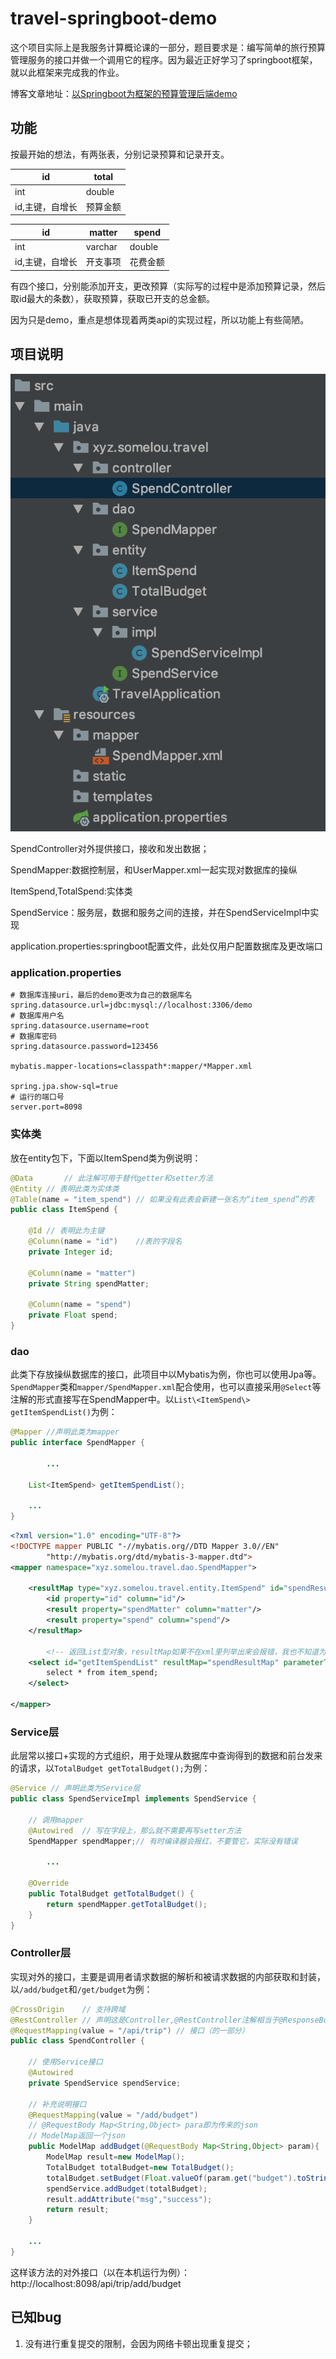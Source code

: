 # travel-springboot-demo

这个项目实际上是我服务计算概论课的一部分，题目要求是：编写简单的旅行预算管理服务的接口并做一个调用它的程序。因为最近正好学习了springboot框架，就以此框架来完成我的作业。

博客文章地址：[以Springboot为框架的预算管理后端demo](<https://somelou.xyz/p/2054314647/>)

## 功能

按最开始的想法，有两张表，分别记录预算和记录开支。

id|total
---|---
int|double
id,主键，自增长|预算金额

id|matter|spend
---|---|---
int|varchar|double
id,主键，自增长|开支事项|花费金额

有四个接口，分别能添加开支，更改预算（实际写的过程中是添加预算记录，然后取id最大的条数），获取预算，获取已开支的总金额。

因为只是demo，重点是想体现着两类api的实现过程，所以功能上有些简陋。

## 项目说明

![项目结构](read/pic1.png)

SpendController对外提供接口，接收和发出数据；

SpendMapper:数据控制层，和UserMapper.xml一起实现对数据库的操纵

ItemSpend,TotalSpend:实体类

SpendService：服务层，数据和服务之间的连接，并在SpendServiceImpl中实现

application.properties:springboot配置文件，此处仅用户配置数据库及更改端口

### application.properties

```
# 数据库连接uri，最后的demo更改为自己的数据库名
spring.datasource.url=jdbc:mysql://localhost:3306/demo
# 数据库用户名
spring.datasource.username=root
# 数据库密码
spring.datasource.password=123456

mybatis.mapper-locations=classpath*:mapper/*Mapper.xml

spring.jpa.show-sql=true
# 运行的端口号
server.port=8098
```

### 实体类

放在entity包下，下面以ItemSpend类为例说明：

```java
@Data		// 此注解可用于替代getter和setter方法
@Entity	// 表明此类为实体类
@Table(name = "item_spend")	// 如果没有此表会新建一张名为“item_spend”的表
public class ItemSpend {

    @Id	// 表明此为主键
    @Column(name = "id")	//表的字段名
    private Integer id;

    @Column(name = "matter")
    private String spendMatter;

    @Column(name = "spend")
    private Float spend;
}
```

### dao

此类下存放操纵数据库的接口，此项目中以Mybatis为例，你也可以使用Jpa等。`SpendMapper`类和`mapper/SpendMapper.xml`配合使用，也可以直接采用`@Select`等注解的形式直接写在SpendMapper中。以`List\<ItemSpend\> getItemSpendList()`为例：

```java
@Mapper	//声明此类为mapper
public interface SpendMapper {

		...

    List<ItemSpend> getItemSpendList();

    ...
}
```

```xml
<?xml version="1.0" encoding="UTF-8"?>
<!DOCTYPE mapper PUBLIC "-//mybatis.org//DTD Mapper 3.0//EN"
        "http://mybatis.org/dtd/mybatis-3-mapper.dtd">
<mapper namespace="xyz.somelou.travel.dao.SpendMapper">

    <resultMap type="xyz.somelou.travel.entity.ItemSpend" id="spendResultMap">
        <id property="id" column="id"/>
        <result property="spendMatter" column="matter"/>
        <result property="spend" column="spend"/>
    </resultMap>

		<!-- 返回List型对象，resultMap如果不在xml里列举出来会报错，我也不知道为什么-->
    <select id="getItemSpendList" resultMap="spendResultMap" parameterType="String">
        select * from item_spend;
    </select>

</mapper>
```

### Service层

此层常以接口+实现的方式组织，用于处理从数据库中查询得到的数据和前台发来的请求，以```TotalBudget getTotalBudget();```为例：

```java
@Service // 声明此类为Service层
public class SpendServiceImpl implements SpendService {

  	// 调用mapper
    @Autowired	// 写在字段上，那么就不需要再写setter方法
    SpendMapper spendMapper;// 有时编译器会报红，不要管它，实际没有错误

		...

    @Override
    public TotalBudget getTotalBudget() {
        return spendMapper.getTotalBudget();
    }
}
```

### Controller层

实现对外的接口，主要是调用者请求数据的解析和被请求数据的内部获取和封装，以`/add/budget`和`/get/budget`为例：

```java
@CrossOrigin	// 支持跨域
@RestController // 声明这是Controller,@RestController注解相当于@ResponseBody ＋ @Controller合在一起的作用,也可以只使用@Controller,具体我也不是很清楚
@RequestMapping(value = "/api/trip") // 接口（的一部分）
public class SpendController {

  	// 使用Service接口
    @Autowired
    private SpendService spendService;
		
  	// 补充说明接口
    @RequestMapping(value = "/add/budget")
  	// @RequestBody Map<String,Object> para即为传来的json
  	// ModelMap返回一个json
    public ModelMap addBudget(@RequestBody Map<String,Object> param){
        ModelMap result=new ModelMap();
        TotalBudget totalBudget=new TotalBudget();
        totalBudget.setBudget(Float.valueOf(param.get("budget").toString()));
        spendService.addBudget(totalBudget);
        result.addAttribute("msg","success");
        return result;
    }

    ...
}

```

这样该方法的对外接口（以在本机运行为例）：http://localhost:8098/api/trip/add/budget

## 已知bug

1. 没有进行重复提交的限制，会因为网络卡顿出现重复提交；